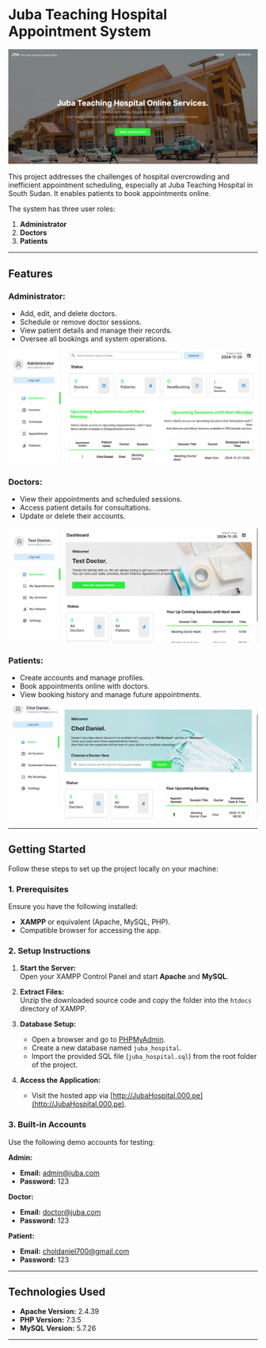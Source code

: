 # Juba Teaching Hospital Appointment System  

![](https://github.com/Dau2004/Juba-Teaching-Hospital/blob/main/Screenshots/Screenshot%202024-11-25%20122408.png)  

This project addresses the challenges of hospital overcrowding and inefficient appointment scheduling, especially at Juba Teaching Hospital in South Sudan. It enables patients to book appointments online.

The system has three user roles:  
1. **Administrator**  
2. **Doctors**  
3. **Patients**  

---

## Features  

### Administrator:  
- Add, edit, and delete doctors.  
- Schedule or remove doctor sessions.  
- View patient details and manage their records.  
- Oversee all bookings and system operations.  

![](https://github.com/Dau2004/Juba-Teaching-Hospital/blob/main/Screenshots/Screenshot%202024-11-25%20114539.png)  

### Doctors:  
- View their appointments and scheduled sessions.  
- Access patient details for consultations.  
- Update or delete their accounts.  

![](https://github.com/Dau2004/Juba-Teaching-Hospital/blob/main/Screenshots/Screenshot%202024-11-25%20113211.png)  

### Patients:  
- Create accounts and manage profiles.  
- Book appointments online with doctors.  
- View booking history and manage future appointments.  

![](https://github.com/Dau2004/Juba-Teaching-Hospital/blob/main/Screenshots/Screenshot%202024-11-25%20114437.png)  

---

## Getting Started  

Follow these steps to set up the project locally on your machine:  

### 1. Prerequisites  
Ensure you have the following installed:  
- **XAMPP** or equivalent (Apache, MySQL, PHP).  
- Compatible browser for accessing the app.  

### 2. Setup Instructions  
1. **Start the Server:**  
   Open your XAMPP Control Panel and start **Apache** and **MySQL**.  

2. **Extract Files:**  
   Unzip the downloaded source code and copy the folder into the `htdocs` directory of XAMPP.  

3. **Database Setup:**  
   - Open a browser and go to [PHPMyAdmin](http://localhost/phpmyadmin).  
   - Create a new database named `juba_hospital`.  
   - Import the provided SQL file (`juba_hospital.sql`) from the root folder of the project.  

4. **Access the Application:**  
   - Visit the hosted app via [http://JubaHospital.000.pe](http://JubaHospital.000.pe).  

### 3. Built-in Accounts  
Use the following demo accounts for testing:  

**Admin:**  
- **Email:** admin@juba.com  
- **Password:** 123  

**Doctor:**  
- **Email:** doctor@juba.com  
- **Password:** 123  

**Patient:**  
- **Email:** choldaniel700@gmail.com  
- **Password:** 123  

---

## Technologies Used  
- **Apache Version:** 2.4.39  
- **PHP Version:** 7.3.5  
- **MySQL Version:** 5.7.26  

---

